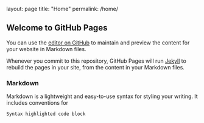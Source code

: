 layout: page
title: "Home"
permalink: /home/

## Welcome to GitHub Pages

You can use the [editor on GitHub](https://github.com/jwendt3432/eecs201website/edit/gh-pages/index.md) to maintain and preview the content for your website in Markdown files.

Whenever you commit to this repository, GitHub Pages will run [Jekyll](https://jekyllrb.com/) to rebuild the pages in your site, from the content in your Markdown files.

### Markdown

Markdown is a lightweight and easy-to-use syntax for styling your writing. It includes conventions for

```markdown
Syntax highlighted code block
